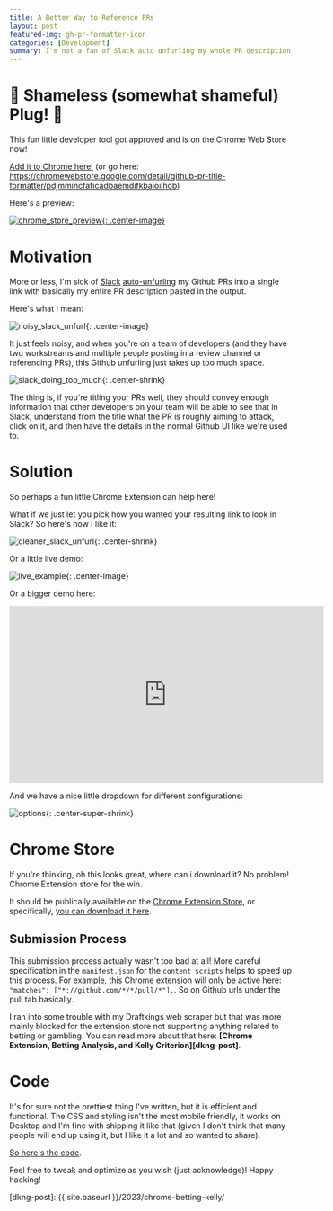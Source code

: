 ```yaml
---
title: A Better Way to Reference PRs
layout: post
featured-img: gh-pr-formatter-icon
categories: [Development]
summary: I'm not a fan of Slack auto unfurling my whole PR description.
---
```


# 🔌 Shameless (somewhat shameful) Plug! 🔌

This fun little developer tool got approved and is on the Chrome Web Store now!

[Add it to Chrome here!][my-chrome-extension] (or go here: <https://chromewebstore.google.com/detail/github-pr-title-formatter/pdjmmincfaficadbaemdifkbaioiihob>)

Here's a preview:

[![chrome_store_preview](/images/github-pr-formatter/chrome_store_preview.png){: .center-image}][my-chrome-extension]

# Motivation

More or less, I'm sick of [Slack][slack] [auto-unfurling][unfurl] my Github PRs into a single link with basically my entire PR description pasted in the output.

Here's what I mean:

![noisy_slack_unfurl](/images/github-pr-formatter/noisy_slack_unfurl.png){: .center-image}

It just feels noisy, and when you're on a team of developers (and they have two workstreams and multiple people posting in a review channel or referencing PRs), this Github unfurling just takes up too much space.

![slack_doing_too_much](https://media1.tenor.com/m/3du_m9alZJoAAAAC/too-much.gif){: .center-shrink}

The thing is, if you're titling your PRs well, they should convey enough information that other developers on your team will be able to see that in Slack, understand from the title what the PR is roughly aiming to attack, click on it, and then have the details in the normal Github UI like we're used to.

# Solution

So perhaps a fun little Chrome Extension can help here!

What if we just let you pick how you wanted your resulting link to look in Slack? So here's how I like it:

![cleaner_slack_unfurl](/images/github-pr-formatter/cleaner_slack_formatting.png){: .center-shrink}

Or a little live demo:

![live_example](/images/github-pr-formatter/demo.gif){: .center-image}

Or a bigger demo here:

<p align="center">
    <iframe width="560" height="315" src="https://www.youtube.com/embed/3IMhGmX5tFc?si=cCrYYKrgaxEPbK4P" title="YouTube video player" frameborder="0" allow="accelerometer; autoplay; clipboard-write; encrypted-media; gyroscope; picture-in-picture; web-share" allowfullscreen>
    </iframe>
</p>

And we have a nice little dropdown for different configurations:

![options](/images/github-pr-formatter/options.png){: .center-super-shrink}

# Chrome Store

If you're thinking, oh this looks great, where can i download it? No problem! Chrome Extension store for the win.

It should be publically available on the [Chrome Extension Store][chrome-store], or specifically, [you can download it here][my-chrome-extension].

## Submission Process

This submission process actually wasn't too bad at all! More careful specification in the `manifest.json` for the `content_scripts` helps to speed up this process. For example, this Chrome extension will only be active here: `"matches": ["*://github.com/*/*/pull/*"],`. So on Github urls under the pull tab basically.

I ran into some trouble with my Draftkings web scraper but that was more mainly blocked for the extension store not supporting anything related to betting or gambling. You can read more about that here: **[Chrome Extension, Betting Analysis, and Kelly Criterion][dkng-post]**.

# Code

It's for sure not the prettiest thing I've written, but it is efficient and functional. The CSS and styling isn't the most mobile friendly, it works on Desktop and I'm fine with shipping it like that (given I don't think that many people will end up using it, but I like it a lot and so wanted to share).

[So here's the code][code].

Feel free to tweak and optimize as you wish (just acknowledge)! Happy hacking!

[comment]: <> (Bibliography)
[slack]: https://slack.com/
[unfurl]: https://medium.com/slack-developer-blog/everything-you-ever-wanted-to-know-about-unfurling-but-were-afraid-to-ask-or-how-to-make-your-e64b4bb9254
[code]: https://github.com/johnlarkin1/github-pr-formatter
[slack-example]: (/images/github-pr-formatter/demo.gif)
[chrome-store]: https://chromewebstore.google.com/
[my-chrome-extension]: https://chromewebstore.google.com/detail/github-pr-title-formatter/pdjmmincfaficadbaemdifkbaioiihob
[dkng-post]: {{ site.baseurl }}/2023/chrome-betting-kelly/
